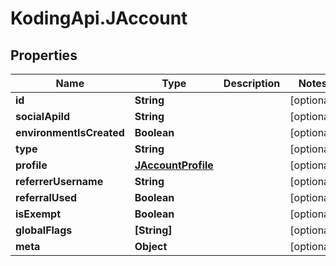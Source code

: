# KodingApi.JAccount

## Properties
Name | Type | Description | Notes
------------ | ------------- | ------------- | -------------
**id** | **String** |  | [optional] 
**socialApiId** | **String** |  | [optional] 
**environmentIsCreated** | **Boolean** |  | [optional] 
**type** | **String** |  | [optional] 
**profile** | [**JAccountProfile**](JAccountProfile.md) |  | [optional] 
**referrerUsername** | **String** |  | [optional] 
**referralUsed** | **Boolean** |  | [optional] 
**isExempt** | **Boolean** |  | [optional] 
**globalFlags** | **[String]** |  | [optional] 
**meta** | **Object** |  | [optional] 


